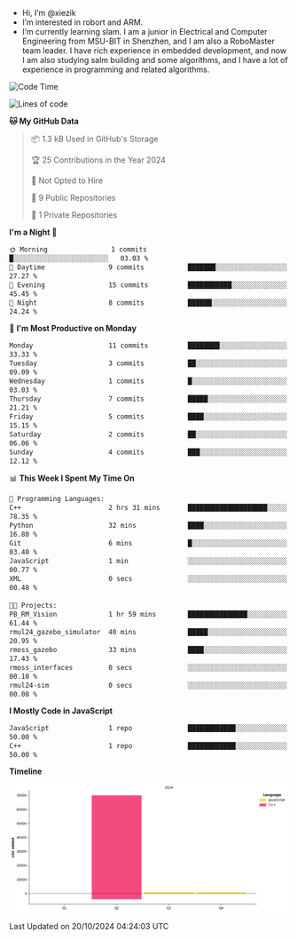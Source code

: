 -  Hi, I’m @xiezik
-  I’m interested in robort and ARM.
-  I’m currently learning slam.
I am a junior in Electrical and Computer Engineering from MSU-BIT in Shenzhen, and I am also a RoboMaster team leader.
I have rich experience in embedded development, and now I am also studying salm building and some algorithms, and I have a lot of experience in programming and related algorithms.

<!---
xiezik/xiezik is a ✨ special ✨ repository because its `README.md` (this file) appears on your GitHub profile.
You can click the Preview link to take a look at your changes.
--->


<!--START_SECTION:waka-->
![Code Time](http://img.shields.io/badge/Code%20Time-5%20hrs%2023%20mins-blue)

![Lines of code](https://img.shields.io/badge/From%20Hello%20World%20I%27ve%20Written-71.6%20thousand%20lines%20of%20code-blue)

**🐱 My GitHub Data** 

> 📦 1.3 kB Used in GitHub's Storage 
 > 
> 🏆 25 Contributions in the Year 2024
 > 
> 🚫 Not Opted to Hire
 > 
> 📜 9 Public Repositories 
 > 
> 🔑 1 Private Repositories 
 > 
**I'm a Night 🦉** 

```text
🌞 Morning                1 commits           █░░░░░░░░░░░░░░░░░░░░░░░░   03.03 % 
🌆 Daytime                9 commits           ███████░░░░░░░░░░░░░░░░░░   27.27 % 
🌃 Evening                15 commits          ███████████░░░░░░░░░░░░░░   45.45 % 
🌙 Night                  8 commits           ██████░░░░░░░░░░░░░░░░░░░   24.24 % 
```
📅 **I'm Most Productive on Monday** 

```text
Monday                   11 commits          ████████░░░░░░░░░░░░░░░░░   33.33 % 
Tuesday                  3 commits           ██░░░░░░░░░░░░░░░░░░░░░░░   09.09 % 
Wednesday                1 commits           █░░░░░░░░░░░░░░░░░░░░░░░░   03.03 % 
Thursday                 7 commits           █████░░░░░░░░░░░░░░░░░░░░   21.21 % 
Friday                   5 commits           ████░░░░░░░░░░░░░░░░░░░░░   15.15 % 
Saturday                 2 commits           ██░░░░░░░░░░░░░░░░░░░░░░░   06.06 % 
Sunday                   4 commits           ███░░░░░░░░░░░░░░░░░░░░░░   12.12 % 
```


📊 **This Week I Spent My Time On** 

```text
💬 Programming Languages: 
C++                      2 hrs 31 mins       ████████████████████░░░░░   78.35 % 
Python                   32 mins             ████░░░░░░░░░░░░░░░░░░░░░   16.80 % 
Git                      6 mins              █░░░░░░░░░░░░░░░░░░░░░░░░   03.40 % 
JavaScript               1 min               ░░░░░░░░░░░░░░░░░░░░░░░░░   00.77 % 
XML                      0 secs              ░░░░░░░░░░░░░░░░░░░░░░░░░   00.48 % 

🐱‍💻 Projects: 
PB_RM_Vision             1 hr 59 mins        ███████████████░░░░░░░░░░   61.44 % 
rmul24_gazebo_simulator  40 mins             █████░░░░░░░░░░░░░░░░░░░░   20.95 % 
rmoss_gazebo             33 mins             ████░░░░░░░░░░░░░░░░░░░░░   17.43 % 
rmoss_interfaces         0 secs              ░░░░░░░░░░░░░░░░░░░░░░░░░   00.10 % 
rmul24-sim               0 secs              ░░░░░░░░░░░░░░░░░░░░░░░░░   00.08 % 
```

**I Mostly Code in JavaScript** 

```text
JavaScript               1 repo              ████████████░░░░░░░░░░░░░   50.00 % 
C++                      1 repo              ████████████░░░░░░░░░░░░░   50.00 % 
```



**Timeline**

![Lines of Code chart](https://raw.githubusercontent.com/xiezik/xiezik/main/assets/bar_graph.png)


 Last Updated on 20/10/2024 04:24:03 UTC
<!--END_SECTION:waka-->

<!--
**LihanChen2004/LihanChen2004** is a ✨ _special_ ✨ repository because its `README.md` (this file) appears on your GitHub profile.

Here are some ideas to get you started:

- 🔭 I’m currently working on ...
- 🌱 I’m currently learning ...
- 👯 I’m looking to collaborate on ...
- 🤔 I’m looking for help with ...
- 💬 Ask me about ...
- 📫 How to reach me: ...
- 😄 Pronouns: ...
- ⚡ Fun fact: ...
-->
